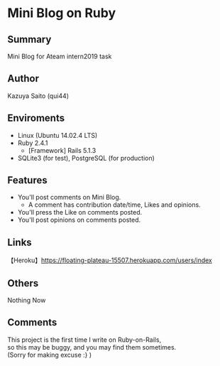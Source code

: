 # Mini Blog on Ruby

## Summary
Mini Blog for Ateam intern2019 task

## Author
Kazuya Saito (qui44)

## Enviroments
* Linux (Ubuntu 14.02.4 LTS)
* Ruby 2.4.1
  * [Framework] Rails 5.1.3
* SQLite3 (for test),  PostgreSQL (for production)

## Features
* You'll post comments on Mini Blog.
  * A comment has contribution date/time, Likes and opinions.
* You'll press the Like on comments posted.
* You'll post opinions on comments posted.

## Links
【Heroku】<https://floating-plateau-15507.herokuapp.com/users/index>

## Others
Nothing Now

## Comments
This project is the first time I write on Ruby-on-Rails,  
so this may be buggy, and you may find them sometimes.  
(Sorry for making excuse :} )
